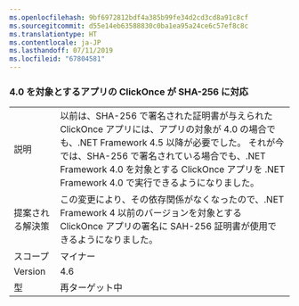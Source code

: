 ```yaml
---
ms.openlocfilehash: 9bf6972812bdf4a385b99fe34d2cd3cd8a91c8cf
ms.sourcegitcommit: d55e14eb63588830c0ba1ea95a24ce6c57ef8c8c
ms.translationtype: HT
ms.contentlocale: ja-JP
ms.lasthandoff: 07/11/2019
ms.locfileid: "67804581"
---
```

### <a name="clickonce-supports-sha-256-on-40-targeted-apps"></a>4\.0 を対象とするアプリの ClickOnce が SHA-256 に対応

|   |   |
|---|---|
|説明|以前は、SHA-256 で署名された証明書が与えられた ClickOnce アプリには、アプリの対象が 4.0 の場合でも、.NET Framework 4.5 以降が必要でした。 それが今では、SHA-256 で署名されている場合でも、.NET Framework 4.0 を対象とする ClickOnce アプリを .NET Framework 4.0 で実行できるようになりました。|
|提案される解決策|この変更により、その依存関係がなくなったので、.NET Framework 4 以前のバージョンを対象とする ClickOnce アプリの署名に SAH-256 証明書が使用できるようになりました。|
|スコープ|マイナー|
|Version|4.6|
|型|再ターゲット中|

